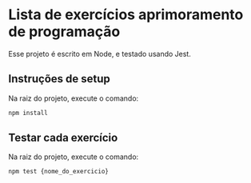 # Lista de exercícios aprimoramento de programação

Esse projeto é escrito em Node, e testado usando Jest.

## Instruções de setup

Na raiz do projeto, execute o comando:

```bash
npm install
```

## Testar cada exercício

Na raiz do projeto, execute o comando:

```bash
npm test {nome_do_exercicio}
```
